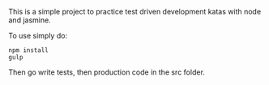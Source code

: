 This is a simple project to practice test driven development katas with node and jasmine.

To use simply do:
```
npm install
gulp
```

Then go write tests, then production code in the src folder.
